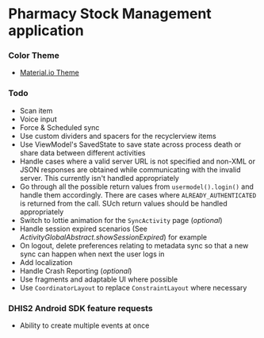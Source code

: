 # Pharmacy Stock Management application

### Color Theme

- [Material.io Theme](https://material.io/resources/color/#!/?view.left=0&view.right=0&primary.color=212121&secondary.color=62A3BB)

### Todo

- Scan item
- Voice input
- Force & Scheduled sync
- Use custom dividers and spacers for the recyclerview items
- Use ViewModel's SavedState to save state across process death or share data between
  different activities
- Handle cases where a valid server URL is not specified and non-XML or JSON responses are obtained
while communicating with the invalid server. This currently isn't handled appropriately
- Go through all the possible return values from `usermodel().login()` and handle them accordingly. 
  There are cases where `ALREADY_AUTHENTICATED` is returned from the call. SUch return values should be
  handled appropriately
- Switch to lottie animation for the `SyncActivity` page (_optional_)
- Handle session expired scenarios (See _ActivityGlobalAbstract.showSessionExpired_) for example
- On logout, delete preferences relating to metadata sync so that a new sync can happen
  when next the user logs in
- Add localization
- Handle Crash Reporting (_optional_)
- Use fragments and adaptable UI where possible
- Use `CoordinatorLayout` to replace `ConstraintLayout` where necessary

### DHIS2 Android SDK feature requests

- Ability to create multiple events at once